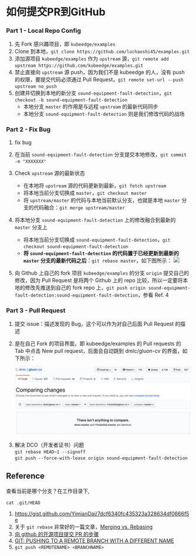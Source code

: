 
# 如何提交PR到GitHub

### Part 1 - Local Repo Config 

1. 先 Fork 感兴趣项目，即 `kubeedge/examples`
2. Clone 到本地，`git clone https://github.com/luchaoshi45/examples.git`
3. 添加源项目 `kubeedge/examples` 作为 `upstream` 源，`git remote add upstream https://github.com/kubeedge/examples.git`
4. 禁止直接向 `upstream` 源 push，因为我们不是 kubeedge 的人，没有 push 的权限，要提交代码必须通过 Pull Request，`git remote set-url --push upstream no_push`
3. 创建并切换到本地的新分支 `sound-equipment-fault-detection`，`git checkout -b sound-equipment-fault-detection`
    + 本地分支 `master` 的作用是与远程 `upstream` 的最新代码同步
    + 本地分支 `sound-equipment-fault-detection` 则是我们修改代码的战场

### Part 2 - Fix Bug 

1. fix bug
2. 在当前 `sound-equipment-fault-detection` 分支提交本地修改，`git commit -m "XXXXXXX"`
3. Check `upstream` 源的最新状态
    + 在本地将 `upstream` 源的代码更新到最新，`git fetch upstream`
    + 将本地当前分支切换成 `master`，`git checkout master`
    + 将 `upstream/master` 的代码与本地当前默认分支，也就是本地 `master` 分支的代码融合：`git merge upstream/master`
4. 将本地分支 `sound-equipment-fault-detection` 上的修改融合到最新的 `master` 分支上
    + 将本地当前分支切换成 `sound-equipment-fault-detection`，`git checkout sound-equipment-fault-detection`
    + **将 `sound-equipment-fault-detection` 的代码置于已经更新到最新的 `master` 分支的最新代码之后**：`git rebase master`，如下图所示：
        <img src="https://www.atlassian.com/dam/jcr:5b153a22-38be-40d0-aec8-5f2fffc771e5/03.svg" width="600px">

5. 向 Github 上自己的 fork 项目 `kubeedge/examples` 的分支 `origin` 提交自己的修改，因为 Pull Request 是将两个 Github 上的 repo 比较，所以一定要将本地的修改先推送到自己的 fork repo 上，`git push origin sound-equipment-fault-detection:sound-equipment-fault-detection`，参看 Ref. 4
   


### Part 3 - Pull Request 

1. 提交 issue：描述发现的 Bug，这个可以作为对自己后面 Pull Request 的描述
2. 是在自己 Fork 的项目界面，即 kubeedge/examples 的 Pull requests 的 Tab 中点击 New pull request，后面会自动跳到 dmlc/gluon-cv 的界面，如下所示：

    <img src="https://raw.githubusercontent.com/YimianDai/images/master/Pull-PR-Empty.png" width="700px">

3. 解决 DCO（开发者证书）问题
<br> `git rebase HEAD~1 --signoff`
<br> `git push --force-with-lease origin sound-equipment-fault-detection`
## Reference

查看当前是哪个分支？在工作目录下, 
```shell
cat .git/HEAD
```

1. https://gist.github.com/YimianDai/7dcf6340fc435323a328634df0666f5e
2. 关于 `git rebase` 非常好的一篇文章，[Merging vs. Rebasing](https://www.atlassian.com/git/tutorials/merging-vs-rebasing)
3. [向 github 的开源项目提交 PR 的步骤](https://blog.csdn.net/u010857876/article/details/79035876)
4. [GIT: PUSHING TO A REMOTE BRANCH WITH A DIFFERENT NAME](https://penandpants.com/2013/02/07/git-pushing-to-a-remote-branch-with-a-different-name/)
5. `git push <REMOTENAME> <BRANCHNAME>`
